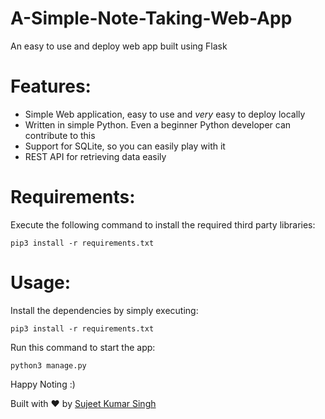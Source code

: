 # A-Simple-Note-Taking-Web-App
An easy to use and deploy web app built using Flask

# Features:

* Simple Web application, easy to use and *very* easy to deploy locally
* Written in simple Python. Even a beginner Python developer can contribute to this
* Support for SQLite, so you can easily play with it
* REST API for retrieving data easily

# Requirements:

Execute the following command to install the required third party libraries:<br />

`pip3 install -r requirements.txt`

# Usage:
Install the dependencies by simply executing:

`pip3 install -r requirements.txt`

Run this command to start the app:

`python3 manage.py`

Happy Noting :)

Built with ♥ by [Sujeet Kumar Singh](https://powerfist01.github.io/)

